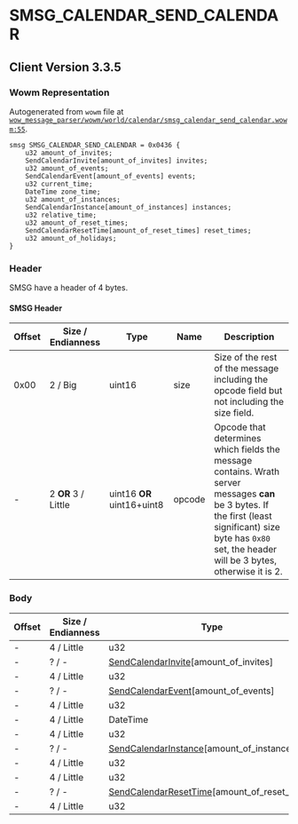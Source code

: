 # SMSG_CALENDAR_SEND_CALENDAR

## Client Version 3.3.5

### Wowm Representation

Autogenerated from `wowm` file at [`wow_message_parser/wowm/world/calendar/smsg_calendar_send_calendar.wowm:55`](https://github.com/gtker/wow_messages/tree/main/wow_message_parser/wowm/world/calendar/smsg_calendar_send_calendar.wowm#L55).
```rust,ignore
smsg SMSG_CALENDAR_SEND_CALENDAR = 0x0436 {
    u32 amount_of_invites;
    SendCalendarInvite[amount_of_invites] invites;
    u32 amount_of_events;
    SendCalendarEvent[amount_of_events] events;
    u32 current_time;
    DateTime zone_time;
    u32 amount_of_instances;
    SendCalendarInstance[amount_of_instances] instances;
    u32 relative_time;
    u32 amount_of_reset_times;
    SendCalendarResetTime[amount_of_reset_times] reset_times;
    u32 amount_of_holidays;
}
```
### Header

SMSG have a header of 4 bytes.

#### SMSG Header

| Offset | Size / Endianness | Type   | Name   | Description |
| ------ | ----------------- | ------ | ------ | ----------- |
| 0x00   | 2 / Big           | uint16 | size   | Size of the rest of the message including the opcode field but not including the size field.|
| -      | 2 **OR** 3 / Little| uint16 **OR** uint16+uint8 | opcode | Opcode that determines which fields the message contains. Wrath server messages **can** be 3 bytes. If the first (least significant) size byte has `0x80` set, the header will be 3 bytes, otherwise it is 2. |

### Body

| Offset | Size / Endianness | Type | Name | Description | Comment |
| ------ | ----------------- | ---- | ---- | ----------- | ------- |
| - | 4 / Little | u32 | amount_of_invites |  |  |
| - | ? / - | [SendCalendarInvite](sendcalendarinvite.md)[amount_of_invites] | invites |  |  |
| - | 4 / Little | u32 | amount_of_events |  |  |
| - | ? / - | [SendCalendarEvent](sendcalendarevent.md)[amount_of_events] | events |  |  |
| - | 4 / Little | u32 | current_time |  |  |
| - | 4 / Little | DateTime | zone_time |  |  |
| - | 4 / Little | u32 | amount_of_instances |  |  |
| - | ? / - | [SendCalendarInstance](sendcalendarinstance.md)[amount_of_instances] | instances |  |  |
| - | 4 / Little | u32 | relative_time |  |  |
| - | 4 / Little | u32 | amount_of_reset_times |  |  |
| - | ? / - | [SendCalendarResetTime](sendcalendarresettime.md)[amount_of_reset_times] | reset_times |  |  |
| - | 4 / Little | u32 | amount_of_holidays |  |  |

